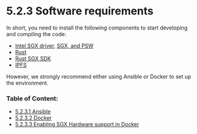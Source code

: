 # 5.2.3 Software requirements

In short, you need to install the following components to start developing and compiling the code:

* [Intel SGX driver](https://github.com/intel/linux-sgx-driver), [SGX, and PSW](https://github.com/intel/linux-sgx)
* [Rust](https://www.rust-lang.org/)
* [Rust SGX SDK](https://github.com/apache/incubator-teaclave-sgx-sdk)
* [IPFS](https://ipfs.io/)

However, we strongly recommend either using Ansible or Docker to set up the environment.



### **Table of Content:**

* [5.2.3.1 Ansible](5.2.3.1-ansible.md)
* [5.2.3.2 Docker](5.2.3.2-docker.md)
* [5.2.3.3 Enabling SGX Hardware support in Docker](5.2.3.3-enabling-sgx-hardware-support-in-docker.md)

